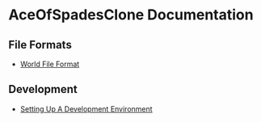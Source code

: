 # AceOfSpadesClone Documentation

## File Formats
- [World File Format](./worldFileFormat.txt)

## Development
- [Setting Up A Development Environment](./setting-up-a-dev-env.md)